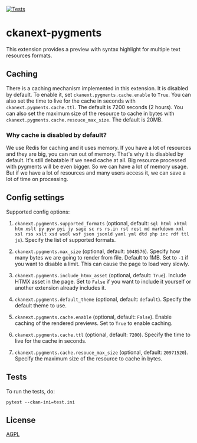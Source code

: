 [![Tests](https://github.com/mutantsan/ckanext-pygments/workflows/Tests/badge.svg?branch=main)](https://github.com/mutantsan/ckanext-pygments/actions)

# ckanext-pygments

This extension provides a preview with syntax highlight for multiple text resources formats.

## Caching
There is a caching mechanism implemented in this extension. It is disabled by default. To enable it, set `ckanext.pygments.cache.enable` to `True`. You can also set the time to live for the cache in seconds with `ckanext.pygments.cache.ttl`. The default is 7200 seconds (2 hours). You can also set the maximum size of the resource to cache in bytes with `ckanext.pygments.cache.resouce_max_size`. The default is 20MB.

### Why cache is disabled by default?
We use Redis for caching and it uses memory. If you have a lot of resources and they are big, you can run out of memory. That's why it is disabled by default.
It's still debatable if we need cache at all. Big resource processed with pygments will be even bigger. So we can have a lot of memory usage. But if we have a lot of resources and many users access it, we can save a lot of time on processing.

## Config settings

Supported config options:

1. `ckanext.pygments.supported_formats` (optional, default: `sql html xhtml htm xslt py pyw pyi jy sage sc rs rs.in rst rest md markdown xml xsl rss xslt xsd wsdl wsf json jsonld yaml yml dtd php inc rdf ttl js`).
    Specify the list of supported formats.

2. `ckanext.pygments.max_size` (optional, default: `1048576`).
    Specify how many bytes we are going to render from file. Default to 1MB.
    Set to `-1` if you want to disable a limit. This can cause the page to load very slowly.

3. `ckanext.pygments.include_htmx_asset` (optional, default: `True`).
    Include HTMX asset in the page. Set to `False` if you want to include it yourself or another extension already includes it.

4. `ckanext.pygments.default_theme` (optional, default: `default`).
    Specify the default theme to use.

5. `ckanext.pygments.cache.enable` (optional, default: `False`).
    Enable caching of the rendered previews. Set to `True` to enable caching.

6. `ckanext.pygments.cache.ttl` (optional, default: `7200`).
    Specify the time to live for the cache in seconds.

7. `ckanext.pygments.cache.resouce_max_size` (optional, default: `20971520`).
    Specify the maximum size of the resource to cache in bytes.

## Tests

To run the tests, do:

    pytest --ckan-ini=test.ini

## License

[AGPL](https://www.gnu.org/licenses/agpl-3.0.en.html)
